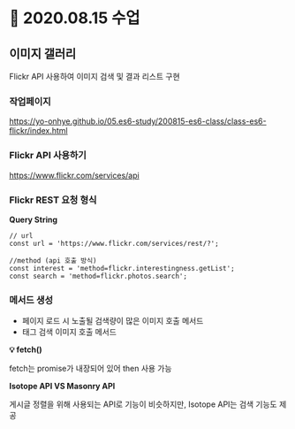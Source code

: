 # 📌 2020.08.15 수업

## 이미지 갤러리

Flickr API 사용하여 이미지 검색 및 결과 리스트 구현

### 작업페이지

https://yo-onhye.github.io/05.es6-study/200815-es6-class/class-es6-flickr/index.html


### Flickr API 사용하기

https://www.flickr.com/services/api

### Flickr REST 요청 형식

**Query String**

```
// url
const url = 'https://www.flickr.com/services/rest/?';

//method (api 호출 방식)
const interest = 'method=flickr.interestingness.getList';
const search = 'method=flickr.photos.search';
```

### 메서드 생성

- 페이지 로드 시 노출될 검색량이 많은 이미지 호출 메서드
- 태그 검색 이미지 호출 메서드

**💡 fetch()**

fetch는 promise가 내장되어 있어 then 사용 가능

**Isotope API VS Masonry API**

게시글 정렬을 위해 사용되는 API로 기능이 비슷하지만, Isotope API는 검색 기능도 제공